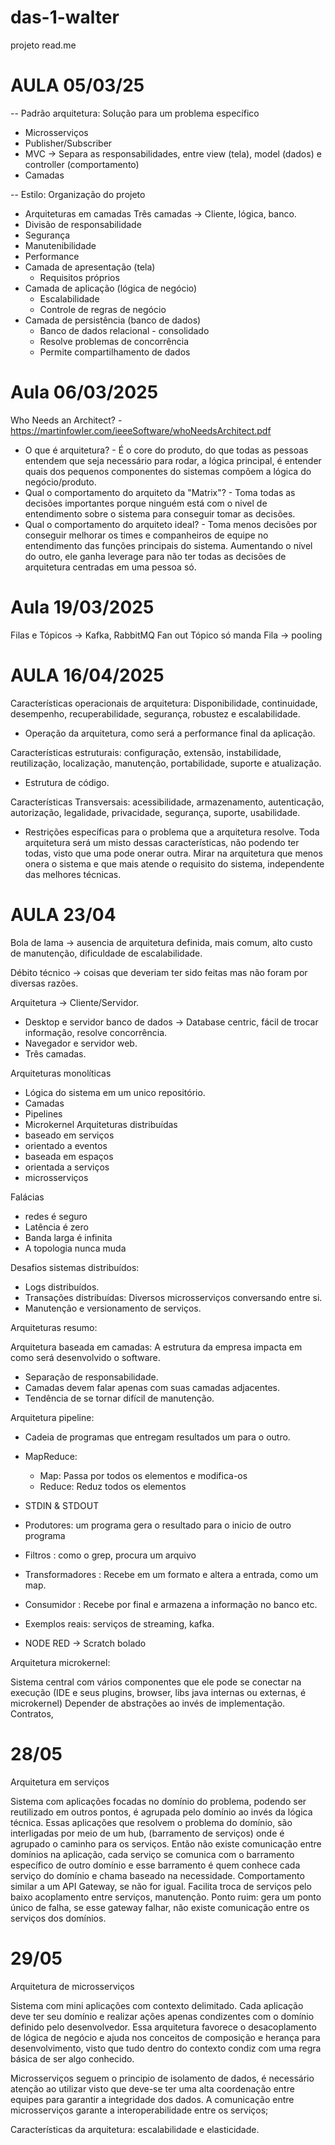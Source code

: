 # das-1-walter
projeto read.me

# AULA 05/03/25

-- Padrão arquitetura: Solução para um problema específico

- Microsserviços
- Publisher/Subscriber
- MVC -> Separa as responsabilidades, entre view (tela), model (dados) e controller (comportamento)
- Camadas

-- Estilo: Organização do projeto

- Arquiteturas em camadas Três camadas -> Cliente, lógica, banco.
- Divisão de responsabilidade
- Segurança
- Manutenibilidade
- Performance
- Camada de apresentação (tela)
  - Requisitos próprios
- Camada de aplicação (lógica de negócio)
  - Escalabilidade
  - Controle de regras de negócio
- Camada de persistência (banco de dados)
  - Banco de dados relacional - consolidado
  - Resolve problemas de concorrência
  - Permite compartilhamento de dados

# Aula 06/03/2025
Who Needs an Architect? - https://martinfowler.com/ieeeSoftware/whoNeedsArchitect.pdf
- O que é arquitetura? - É o core do produto, do que todas as pessoas entendem que seja necessário para rodar, a lógica principal, é entender quais dos pequenos componentes do sistemas compõem a lógica do negócio/produto.
- Qual o comportamento do arquiteto da "Matrix"? - Toma todas as decisões importantes porque ninguém está com o nivel de entendimento sobre o sistema para conseguir tomar as decisões.
- Qual o comportamento do arquiteto ideal? - Toma menos decisões por conseguir melhorar os times e companheiros de equipe no entendimento das funções principais do sistema. Aumentando o nível do outro, ele ganha leverage para não ter todas as decisões de arquitetura centradas em uma pessoa só.

# Aula 19/03/2025

Filas e Tópicos -> Kafka, RabbitMQ
Fan out
Tópico só manda
Fila -> pooling 

# AULA 16/04/2025

Características operacionais de arquitetura: Disponibilidade, continuidade, desempenho, recuperabilidade, segurança, robustez e escalabilidade.
- Operação da arquitetura, como será a performance final da aplicação.


Características estruturais: configuração, extensão, instabilidade, reutilização, localização, manutenção, portabilidade, suporte e atualização. 

- Estrutura de código.

Características Transversais: acessibilidade, armazenamento, autenticação, autorização, legalidade, privacidade, segurança, suporte, usabilidade.

- Restrições específicas para o problema que a arquitetura resolve.
Toda arquitetura será um misto dessas características, não podendo ter todas, visto que uma pode onerar outra. Mirar na arquitetura que menos onera o sistema e que mais atende o requisito do sistema, independente das melhores técnicas.

# AULA 23/04

Bola de lama -> ausencia de arquitetura definida, mais comum, alto custo de manutenção, dificuldade de escalabilidade.

Débito técnico -> coisas que deveriam ter sido feitas mas não foram por diversas razões.

Arquitetura -> Cliente/Servidor.
- Desktop e servidor banco de dados -> Database centric, fácil de trocar informação, resolve concorrência.
- Navegador e servidor web.
- Três camadas.

Arquiteturas monolíticas
- Lógica do sistema em um unico repositório.
- Camadas
- Pipelines
- Microkernel
Arquiteturas distribuídas
- baseado em serviços
- orientado a eventos
- baseada em espaços
- orientada a serviços
- microsserviços

Falácias
- redes é seguro
- Latência é zero
- Banda larga é infinita
- A topologia nunca muda

Desafios sistemas distribuídos:
 - Logs distribuídos.
 - Transações distribuídas: Diversos microsserviços conversando entre si.
 - Manutenção e versionamento de serviços.


Arquiteturas resumo:

Arquitetura baseada em camadas: A estrutura da empresa impacta em como será desenvolvido o software.
- Separação de responsabilidade.
- Camadas devem falar apenas com suas camadas adjacentes.
- Tendência de se tornar difícil de manutenção.

Arquitetura pipeline:
- Cadeia de programas que entregam resultados um para o outro.
- MapReduce:
  - Map: Passa por todos os elementos e modifica-os
  - Reduce: Reduz todos os elementos

- STDIN & STDOUT
- Produtores: um programa gera o resultado para o inicio de outro programa
- Filtros : como o grep, procura um arquivo
- Transformadores : Recebe em um formato e altera a entrada, como um map.
- Consumidor : Recebe por final e armazena a informação no banco etc.

-  Exemplos reais: serviços de streaming, kafka.
-  NODE RED -> Scratch bolado

Arquitetura microkernel:

Sistema central com vários componentes que ele pode se conectar na execução (IDE e seus plugins, browser, libs java internas ou externas, é microkernel)
Depender de abstrações ao invés de implementação.
Contratos, 

# 28/05
Arquitetura em serviços

Sistema com aplicações focadas no domínio do problema, podendo ser reutilizado em outros pontos, é agrupada pelo domínio ao invés da lógica técnica.
Essas aplicações que resolvem o problema do domínio, são interligadas por meio de um hub, (barramento de serviços) onde é agrupado o caminho para os serviços.
Então não existe comunicação entre domínios na aplicação, cada serviço se comunica com o barramento específico de outro domínio e esse barramento é quem conhece cada serviço do domínio
e chama baseado na necessidade. Comportamento similar a um API Gateway, se não for igual.
Facilita troca de serviços pelo baixo acoplamento entre serviços, manutenção.
Ponto ruim: gera um ponto único de falha, se esse gateway falhar, não existe comunicação entre os serviços dos domínios.


# 29/05
Arquitetura de microsserviços

Sistema com mini aplicações com contexto delimitado.
Cada aplicação deve ter seu domínio e realizar ações apenas condizentes com o domínio definido pelo desenvolvedor.
Essa arquitetura favorece o desacoplamento de lógica de negócio e ajuda nos conceitos de composição e herança para desenvolvimento, visto que tudo dentro do contexto
condiz com uma regra básica de ser algo conhecido.

Microsserviços seguem o principio de isolamento de dados, é necessário atenção ao utilizar visto que deve-se ter uma alta coordenação entre equipes para garantir a integridade dos dados.
A comunicação entre microsserviços garante a interoperabilidade entre os serviços;

Características da arquitetura: escalabilidade e elasticidade.
